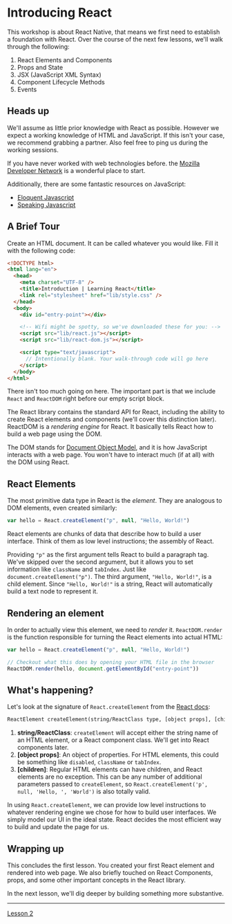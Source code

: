 # Introducing React

This workshop is about React Native, that means we first need to establish a
foundation with React. Over the course of the next few lessons, we'll walk
through the following:

1.  React Elements and Components
2.  Props and State
3.  JSX (JavaScript XML Syntax)
4.  Component Lifecycle Methods
5.  Events

## Heads up

We'll assume as little prior knowledge with React as possible. However we expect
a working knowledge of HTML and JavaScript. If this isn't your case, we
recommend grabbing a partner. Also feel free to ping us during the working
sessions.

If you have never worked with web technologies before. the
[Mozilla Developer Network](https://developer.mozilla.org) is a wonderful place
to start.

Additionally, there are some fantastic resources on JavaScript:

* [Eloquent Javascript](http://eloquentjavascript.net/)
* [Speaking Javascript](http://speakingjs.com/es5/)

## A Brief Tour

Create an HTML document. It can be called whatever you would like. Fill it with
the following code:

```html
<!DOCTYPE html>
<html lang="en">
  <head>
    <meta charset="UTF-8" />
    <title>Introduction | Learning React</title>
    <link rel="stylesheet" href="lib/style.css" />
  </head>
  <body>
    <div id="entry-point"></div>

    <!-- Wifi might be spotty, so we've downloaded these for you: -->
    <script src="lib/react.js"></script>
    <script src="lib/react-dom.js"></script>

    <script type="text/javascript">
      // Intentionally blank. Your walk-through code will go here
    </script>
  </body>
</html>
```

There isn't too much going on here. The important part is that we include
`React` and `ReactDOM` right before our empty script block.

The React library contains the standard API for React, including the ability to
create React elements and components (we'll cover this distinction later).
ReactDOM is a _rendering engine_ for React. It basically tells React how to
build a web page using the DOM.

The DOM stands for
[Document Object Model](https://developer.mozilla.org/en-US/docs/Web/API/Document_Object_Model),
and it is how JavaScript interacts with a web page. You won't have to interact
much (if at all) with the DOM using React.

## React Elements

The most primitive data type in React is the _element_. They are analogous to
DOM elements, even created similarly:

```javascript
var hello = React.createElement("p", null, "Hello, World!")
```

React elements are chunks of data that describe how to build a user interface.
Think of them as low level instructions; the assembly of React.

Providing `"p"` as the first argument tells React to build a paragraph tag.
We've skipped over the second argument, but it allows you to set information
like `className` and `tabIndex`. Just like `document.createElement("p")`. The
third argument, `"Hello, World!"`, is a child element. Since `"Hello, World!"`
is a string, React will automatically build a text node to represent it.

## Rendering an element

In order to actually view this element, we need to _render_ it.
`ReactDOM.render` is the function responsible for turning the React elements
into actual HTML:

```javascript
var hello = React.createElement("p", null, "Hello, World!")

// Checkout what this does by opening your HTML file in the browser
ReactDOM.render(hello, document.getElementById("entry-point"))
```

## What's happening?

Let's look at the signature of `React.createElement` from the
[React docs](https://facebook.github.io/react/docs/glossary.html#react-elements):

```html
ReactElement createElement(string/ReactClass type, [object props], [children ...])
```

1.  **string/ReactClass**: `createElement` will accept either the string name of
    an HTML element, or a React component class. We'll get into React components
    later.
2.  **[object props]**: An object of properties. For HTML elements, this could be
    something like `disabled`, `className` or `tabIndex`.
3.  **[children]**: Regular HTML elements can have children, and React elements
    are no exception. This can be any number of additional parameters passed to
    `createElement`, so `React.createElement('p', null, 'Hello, ', 'World')` is
    also totally valid.

In using `React.createElement`, we can provide low level instructions to
whatever rendering engine we chose for how to build user interfaces. We simply
model our UI in the ideal state. React decides the most efficient way to build
and update the page for us.

## Wrapping up

This concludes the first lesson. You created your first React element and
rendered into web page. We also briefly touched on React Components, props, and
some other important concepts in the React library.

In the next lesson, we'll dig deeper by building something more substantive.

---

[Lesson 2](../2-notes-app.html)
